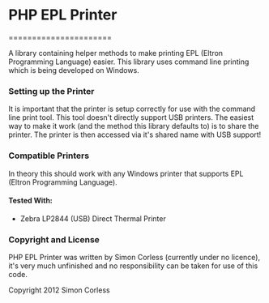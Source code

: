 # PHP EPL Printer
======================

A library containing helper methods to make printing EPL (Eltron Programming Language) easier. This library uses command line printing which is being developed on Windows.

### Setting up the Printer
It is important that the printer is setup correctly for use with the command line print tool. This tool doesn't directly support USB printers. The easiest way to make it work (and the method this library defaults to) is to share the printer. The printer is then accessed via it's shared name with USB support!

### Compatible Printers

In theory this should work with any Windows printer that supports EPL (Eltron Programming Language).

#### Tested With:

* Zebra LP2844 (USB) Direct Thermal Printer

### Copyright and License

PHP EPL Printer was written by Simon Corless (currently under no licence), it's very much unfinished and no responsibility can be taken for use of this code.

Copyright 2012 Simon Corless
